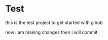 # Test
this is the test project to get started with gihub

now i am making changes then i will commit
